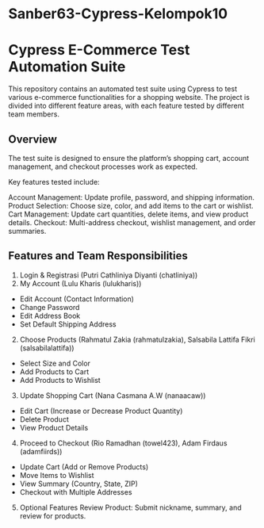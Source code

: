 # Sanber63-Cypress-Kelompok10
# Cypress E-Commerce Test Automation Suite

This repository contains an automated test suite using Cypress to test various e-commerce functionalities for a shopping website. The project is divided into different feature areas, with each feature tested by different team members.

## Overview

The test suite is designed to ensure the platform’s shopping cart, account management, and checkout processes work as expected.

Key features tested include:

Account Management: Update profile, password, and shipping information.
Product Selection: Choose size, color, and add items to the cart or wishlist.
Cart Management: Update cart quantities, delete items, and view product details.
Checkout: Multi-address checkout, wishlist management, and order summaries.

## Features and Team Responsibilities
1. Login & Registrasi (Putri Cathliniya Diyanti (chatliniya))
1. My Account (Lulu Kharis (lulukharis))
- Edit Account (Contact Information)
- Change Password
- Edit Address Book
- Set Default Shipping Address
2. Choose Products (Rahmatul Zakia (rahmatulzakia), Salsabila Lattifa Fikri (salsabilalattifa))
- Select Size and Color
- Add Products to Cart
- Add Products to Wishlist
3. Update Shopping Cart (Nana Casmana A.W (nanaacaw))
- Edit Cart (Increase or Decrease Product Quantity)
- Delete Product
- View Product Details
4.  Proceed to Checkout (Rio Ramadhan (towel423), Adam Firdaus (adamfiirds))
- Update Cart (Add or Remove Products)
- Move Items to Wishlist
- View Summary (Country, State, ZIP)
- Checkout with Multiple Addresses
5. Optional Features
Review Product: Submit nickname, summary, and review for products.

